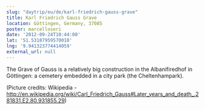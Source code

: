 ```yaml
---
slug: "daytrip/eu/de/karl-friedrich-gauss-grave"
title: Karl Friedrich Gauss Grave
location: Göttingen, Germany, 37085
poster: marcelloseri
date: '2012-09-24T10:44:00'
lat: '51.53187959570018'
lng: '9.941323774414059'
external_url: null
---
```


The Grave of Gauss is a relatively big construction in the Albanifiredhof in Göttingen: a cemetery embedded in a city park (the Cheltenhampark).

(Picture credits: Wikipedia - http://en.wikipedia.org/wiki/Carl_Friedrich_Gauss#Later_years_and_death_.281831.E2.80.931855.29)
